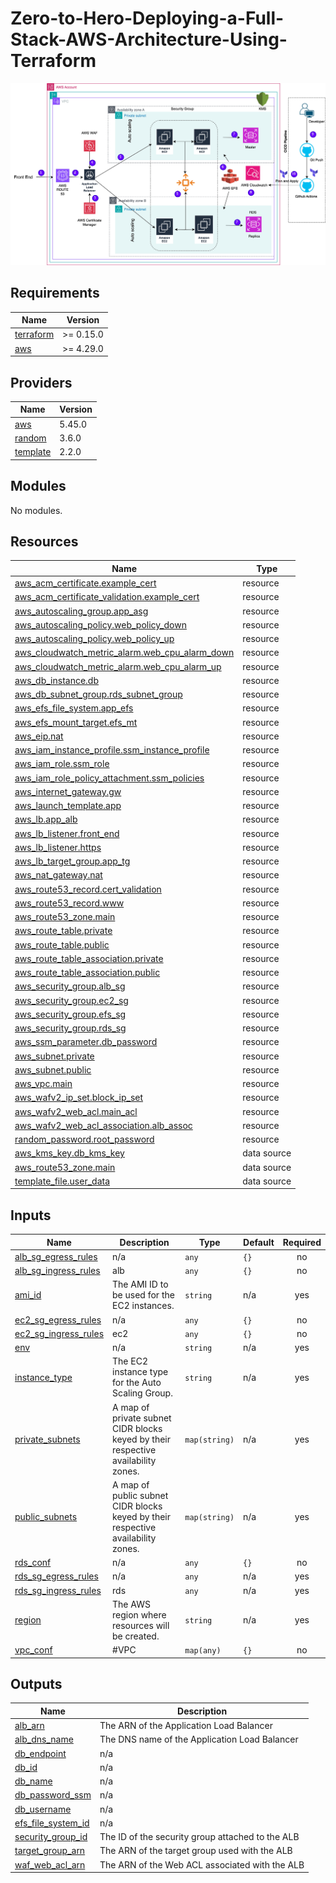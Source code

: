 # Zero-to-Hero-Deploying-a-Full-Stack-AWS-Architecture-Using-Terraform
![ARCH](docs/architecture.jpg)
## Requirements

| Name | Version |
|------|---------|
| <a name="requirement_terraform"></a> [terraform](#requirement\_terraform) | >= 0.15.0 |
| <a name="requirement_aws"></a> [aws](#requirement\_aws) | >= 4.29.0 |

## Providers

| Name | Version |
|------|---------|
| <a name="provider_aws"></a> [aws](#provider\_aws) | 5.45.0 |
| <a name="provider_random"></a> [random](#provider\_random) | 3.6.0 |
| <a name="provider_template"></a> [template](#provider\_template) | 2.2.0 |

## Modules

No modules.

## Resources

| Name | Type |
|------|------|
| [aws_acm_certificate.example_cert](https://registry.terraform.io/providers/hashicorp/aws/latest/docs/resources/acm_certificate) | resource |
| [aws_acm_certificate_validation.example_cert](https://registry.terraform.io/providers/hashicorp/aws/latest/docs/resources/acm_certificate_validation) | resource |
| [aws_autoscaling_group.app_asg](https://registry.terraform.io/providers/hashicorp/aws/latest/docs/resources/autoscaling_group) | resource |
| [aws_autoscaling_policy.web_policy_down](https://registry.terraform.io/providers/hashicorp/aws/latest/docs/resources/autoscaling_policy) | resource |
| [aws_autoscaling_policy.web_policy_up](https://registry.terraform.io/providers/hashicorp/aws/latest/docs/resources/autoscaling_policy) | resource |
| [aws_cloudwatch_metric_alarm.web_cpu_alarm_down](https://registry.terraform.io/providers/hashicorp/aws/latest/docs/resources/cloudwatch_metric_alarm) | resource |
| [aws_cloudwatch_metric_alarm.web_cpu_alarm_up](https://registry.terraform.io/providers/hashicorp/aws/latest/docs/resources/cloudwatch_metric_alarm) | resource |
| [aws_db_instance.db](https://registry.terraform.io/providers/hashicorp/aws/latest/docs/resources/db_instance) | resource |
| [aws_db_subnet_group.rds_subnet_group](https://registry.terraform.io/providers/hashicorp/aws/latest/docs/resources/db_subnet_group) | resource |
| [aws_efs_file_system.app_efs](https://registry.terraform.io/providers/hashicorp/aws/latest/docs/resources/efs_file_system) | resource |
| [aws_efs_mount_target.efs_mt](https://registry.terraform.io/providers/hashicorp/aws/latest/docs/resources/efs_mount_target) | resource |
| [aws_eip.nat](https://registry.terraform.io/providers/hashicorp/aws/latest/docs/resources/eip) | resource |
| [aws_iam_instance_profile.ssm_instance_profile](https://registry.terraform.io/providers/hashicorp/aws/latest/docs/resources/iam_instance_profile) | resource |
| [aws_iam_role.ssm_role](https://registry.terraform.io/providers/hashicorp/aws/latest/docs/resources/iam_role) | resource |
| [aws_iam_role_policy_attachment.ssm_policies](https://registry.terraform.io/providers/hashicorp/aws/latest/docs/resources/iam_role_policy_attachment) | resource |
| [aws_internet_gateway.gw](https://registry.terraform.io/providers/hashicorp/aws/latest/docs/resources/internet_gateway) | resource |
| [aws_launch_template.app](https://registry.terraform.io/providers/hashicorp/aws/latest/docs/resources/launch_template) | resource |
| [aws_lb.app_alb](https://registry.terraform.io/providers/hashicorp/aws/latest/docs/resources/lb) | resource |
| [aws_lb_listener.front_end](https://registry.terraform.io/providers/hashicorp/aws/latest/docs/resources/lb_listener) | resource |
| [aws_lb_listener.https](https://registry.terraform.io/providers/hashicorp/aws/latest/docs/resources/lb_listener) | resource |
| [aws_lb_target_group.app_tg](https://registry.terraform.io/providers/hashicorp/aws/latest/docs/resources/lb_target_group) | resource |
| [aws_nat_gateway.nat](https://registry.terraform.io/providers/hashicorp/aws/latest/docs/resources/nat_gateway) | resource |
| [aws_route53_record.cert_validation](https://registry.terraform.io/providers/hashicorp/aws/latest/docs/resources/route53_record) | resource |
| [aws_route53_record.www](https://registry.terraform.io/providers/hashicorp/aws/latest/docs/resources/route53_record) | resource |
| [aws_route53_zone.main](https://registry.terraform.io/providers/hashicorp/aws/latest/docs/resources/route53_zone) | resource |
| [aws_route_table.private](https://registry.terraform.io/providers/hashicorp/aws/latest/docs/resources/route_table) | resource |
| [aws_route_table.public](https://registry.terraform.io/providers/hashicorp/aws/latest/docs/resources/route_table) | resource |
| [aws_route_table_association.private](https://registry.terraform.io/providers/hashicorp/aws/latest/docs/resources/route_table_association) | resource |
| [aws_route_table_association.public](https://registry.terraform.io/providers/hashicorp/aws/latest/docs/resources/route_table_association) | resource |
| [aws_security_group.alb_sg](https://registry.terraform.io/providers/hashicorp/aws/latest/docs/resources/security_group) | resource |
| [aws_security_group.ec2_sg](https://registry.terraform.io/providers/hashicorp/aws/latest/docs/resources/security_group) | resource |
| [aws_security_group.efs_sg](https://registry.terraform.io/providers/hashicorp/aws/latest/docs/resources/security_group) | resource |
| [aws_security_group.rds_sg](https://registry.terraform.io/providers/hashicorp/aws/latest/docs/resources/security_group) | resource |
| [aws_ssm_parameter.db_password](https://registry.terraform.io/providers/hashicorp/aws/latest/docs/resources/ssm_parameter) | resource |
| [aws_subnet.private](https://registry.terraform.io/providers/hashicorp/aws/latest/docs/resources/subnet) | resource |
| [aws_subnet.public](https://registry.terraform.io/providers/hashicorp/aws/latest/docs/resources/subnet) | resource |
| [aws_vpc.main](https://registry.terraform.io/providers/hashicorp/aws/latest/docs/resources/vpc) | resource |
| [aws_wafv2_ip_set.block_ip_set](https://registry.terraform.io/providers/hashicorp/aws/latest/docs/resources/wafv2_ip_set) | resource |
| [aws_wafv2_web_acl.main_acl](https://registry.terraform.io/providers/hashicorp/aws/latest/docs/resources/wafv2_web_acl) | resource |
| [aws_wafv2_web_acl_association.alb_assoc](https://registry.terraform.io/providers/hashicorp/aws/latest/docs/resources/wafv2_web_acl_association) | resource |
| [random_password.root_password](https://registry.terraform.io/providers/hashicorp/random/latest/docs/resources/password) | resource |
| [aws_kms_key.db_kms_key](https://registry.terraform.io/providers/hashicorp/aws/latest/docs/data-sources/kms_key) | data source |
| [aws_route53_zone.main](https://registry.terraform.io/providers/hashicorp/aws/latest/docs/data-sources/route53_zone) | data source |
| [template_file.user_data](https://registry.terraform.io/providers/hashicorp/template/latest/docs/data-sources/file) | data source |

## Inputs

| Name | Description | Type | Default | Required |
|------|-------------|------|---------|:--------:|
| <a name="input_alb_sg_egress_rules"></a> [alb\_sg\_egress\_rules](#input\_alb\_sg\_egress\_rules) | n/a | `any` | `{}` | no |
| <a name="input_alb_sg_ingress_rules"></a> [alb\_sg\_ingress\_rules](#input\_alb\_sg\_ingress\_rules) | alb | `any` | `{}` | no |
| <a name="input_ami_id"></a> [ami\_id](#input\_ami\_id) | The AMI ID to be used for the EC2 instances. | `string` | n/a | yes |
| <a name="input_ec2_sg_egress_rules"></a> [ec2\_sg\_egress\_rules](#input\_ec2\_sg\_egress\_rules) | n/a | `any` | `{}` | no |
| <a name="input_ec2_sg_ingress_rules"></a> [ec2\_sg\_ingress\_rules](#input\_ec2\_sg\_ingress\_rules) | ec2 | `any` | `{}` | no |
| <a name="input_env"></a> [env](#input\_env) | n/a | `string` | n/a | yes |
| <a name="input_instance_type"></a> [instance\_type](#input\_instance\_type) | The EC2 instance type for the Auto Scaling Group. | `string` | n/a | yes |
| <a name="input_private_subnets"></a> [private\_subnets](#input\_private\_subnets) | A map of private subnet CIDR blocks keyed by their respective availability zones. | `map(string)` | n/a | yes |
| <a name="input_public_subnets"></a> [public\_subnets](#input\_public\_subnets) | A map of public subnet CIDR blocks keyed by their respective availability zones. | `map(string)` | n/a | yes |
| <a name="input_rds_conf"></a> [rds\_conf](#input\_rds\_conf) | n/a | `any` | `{}` | no |
| <a name="input_rds_sg_egress_rules"></a> [rds\_sg\_egress\_rules](#input\_rds\_sg\_egress\_rules) | n/a | `any` | n/a | yes |
| <a name="input_rds_sg_ingress_rules"></a> [rds\_sg\_ingress\_rules](#input\_rds\_sg\_ingress\_rules) | rds | `any` | n/a | yes |
| <a name="input_region"></a> [region](#input\_region) | The AWS region where resources will be created. | `string` | n/a | yes |
| <a name="input_vpc_conf"></a> [vpc\_conf](#input\_vpc\_conf) | #VPC | `map(any)` | `{}` | no |

## Outputs

| Name | Description |
|------|-------------|
| <a name="output_alb_arn"></a> [alb\_arn](#output\_alb\_arn) | The ARN of the Application Load Balancer |
| <a name="output_alb_dns_name"></a> [alb\_dns\_name](#output\_alb\_dns\_name) | The DNS name of the Application Load Balancer |
| <a name="output_db_endpoint"></a> [db\_endpoint](#output\_db\_endpoint) | n/a |
| <a name="output_db_id"></a> [db\_id](#output\_db\_id) | n/a |
| <a name="output_db_name"></a> [db\_name](#output\_db\_name) | n/a |
| <a name="output_db_password_ssm"></a> [db\_password\_ssm](#output\_db\_password\_ssm) | n/a |
| <a name="output_db_username"></a> [db\_username](#output\_db\_username) | n/a |
| <a name="output_efs_file_system_id"></a> [efs\_file\_system\_id](#output\_efs\_file\_system\_id) | n/a |
| <a name="output_security_group_id"></a> [security\_group\_id](#output\_security\_group\_id) | The ID of the security group attached to the ALB |
| <a name="output_target_group_arn"></a> [target\_group\_arn](#output\_target\_group\_arn) | The ARN of the target group used with the ALB |
| <a name="output_waf_web_acl_arn"></a> [waf\_web\_acl\_arn](#output\_waf\_web\_acl\_arn) | The ARN of the Web ACL associated with the ALB |
